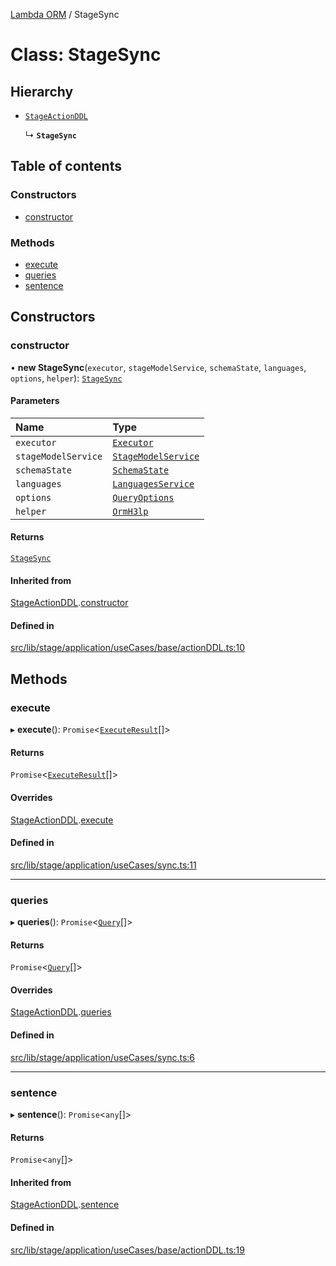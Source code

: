 [Lambda ORM](../README.md) / StageSync

# Class: StageSync

## Hierarchy

- [`StageActionDDL`](StageActionDDL.md)

  ↳ **`StageSync`**

## Table of contents

### Constructors

- [constructor](StageSync.md#constructor)

### Methods

- [execute](StageSync.md#execute)
- [queries](StageSync.md#queries)
- [sentence](StageSync.md#sentence)

## Constructors

### constructor

• **new StageSync**(`executor`, `stageModelService`, `schemaState`, `languages`, `options`, `helper`): [`StageSync`](StageSync.md)

#### Parameters

| Name | Type |
| :------ | :------ |
| `executor` | [`Executor`](../interfaces/Executor.md) |
| `stageModelService` | [`StageModelService`](StageModelService.md) |
| `schemaState` | [`SchemaState`](SchemaState.md) |
| `languages` | [`LanguagesService`](LanguagesService.md) |
| `options` | [`QueryOptions`](../interfaces/QueryOptions.md) |
| `helper` | [`OrmH3lp`](OrmH3lp.md) |

#### Returns

[`StageSync`](StageSync.md)

#### Inherited from

[StageActionDDL](StageActionDDL.md).[constructor](StageActionDDL.md#constructor)

#### Defined in

[src/lib/stage/application/useCases/base/actionDDL.ts:10](https://github.com/lambda-orm/lambdaorm/blob/a1b2a8bd3335f82dbdf370484a84aa1caac0f9fa/src/lib/stage/application/useCases/base/actionDDL.ts#L10)

## Methods

### execute

▸ **execute**(): `Promise`\<[`ExecuteResult`](../interfaces/ExecuteResult.md)[]\>

#### Returns

`Promise`\<[`ExecuteResult`](../interfaces/ExecuteResult.md)[]\>

#### Overrides

[StageActionDDL](StageActionDDL.md).[execute](StageActionDDL.md#execute)

#### Defined in

[src/lib/stage/application/useCases/sync.ts:11](https://github.com/lambda-orm/lambdaorm/blob/a1b2a8bd3335f82dbdf370484a84aa1caac0f9fa/src/lib/stage/application/useCases/sync.ts#L11)

___

### queries

▸ **queries**(): `Promise`\<[`Query`](Query.md)[]\>

#### Returns

`Promise`\<[`Query`](Query.md)[]\>

#### Overrides

[StageActionDDL](StageActionDDL.md).[queries](StageActionDDL.md#queries)

#### Defined in

[src/lib/stage/application/useCases/sync.ts:6](https://github.com/lambda-orm/lambdaorm/blob/a1b2a8bd3335f82dbdf370484a84aa1caac0f9fa/src/lib/stage/application/useCases/sync.ts#L6)

___

### sentence

▸ **sentence**(): `Promise`\<`any`[]\>

#### Returns

`Promise`\<`any`[]\>

#### Inherited from

[StageActionDDL](StageActionDDL.md).[sentence](StageActionDDL.md#sentence)

#### Defined in

[src/lib/stage/application/useCases/base/actionDDL.ts:19](https://github.com/lambda-orm/lambdaorm/blob/a1b2a8bd3335f82dbdf370484a84aa1caac0f9fa/src/lib/stage/application/useCases/base/actionDDL.ts#L19)
